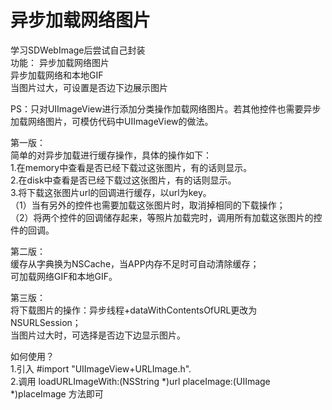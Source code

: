 # 异步加载网络图片
学习SDWebImage后尝试自己封装              
功能： 异步加载网络图片               
      异步加载网络和本地GIF               
      当图片过大，可设置是否边下边展示图片           
         
PS：只对UIImageView进行添加分类操作加载网络图片。若其他控件也需要异步加载网络图片，可模仿代码中UIImageView的做法。
      
             
第一版：               
简单的对异步加载进行缓存操作，具体的操作如下：     
1.在memory中查看是否已经下载过这张图片，有的话则显示。     
2.在disk中查看是否已经下载过这张图片，有的话则显示。       
3.将下载这张图片url的回调进行缓存，以url为key。      
  （1）当有另外的控件也需要加载这张图片时，取消掉相同的下载操作；       
  （2）将两个控件的回调储存起来，等照片加载完时，调用所有加载这张图片的控件的回调。

第二版：          
缓存从字典换为NSCache，当APP内存不足时可自动清除缓存；            
可加载网络GIF和本地GIF。          

第三版：          
将下载图片的操作：异步线程+dataWithContentsOfURL更改为NSURLSession；              
当图片过大时，可选择是否边下边显示图片。

如何使用？       
1.引入 #import "UIImageView+URLImage.h".      
2.调用 loadURLImageWith:(NSString *)url placeImage:(UIImage *)placeImage 方法即可
